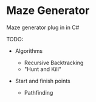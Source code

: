 # Maze Generator

Maze generator plug in in C#

TODO:
* Algorithms
    * Recursive Backtracking
    * "Hunt and Kill"

* Start and finish points
    * Pathfinding